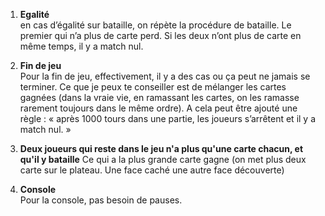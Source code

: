 
1. **Egalité**  
en cas d’égalité sur bataille, on répète la procédure de bataille. Le premier qui n’a plus de carte perd. Si les deux n’ont plus de carte en même temps, il y a match nul.

1. **Fin de jeu**  
Pour la fin de jeu, effectivement, il y a des cas ou ça peut ne jamais se terminer. Ce que je peux te conseiller est de mélanger les cartes gagnées (dans la vraie vie, en ramassant les cartes, on les ramasse rarement toujours dans le même ordre). A cela peut être ajouté une règle : « après 1000 tours dans une partie, les joueurs s’arrêtent et il y a match nul. »

1. **Deux joueurs qui reste dans le jeu n'a plus qu'une carte chacun, et qu'il y bataille**
Ce qui a la plus grande carte gagne (on met plus deux carte sur le plateau. Une face caché une autre face découverte)

1. **Console**  
Pour la console, pas besoin de pauses.